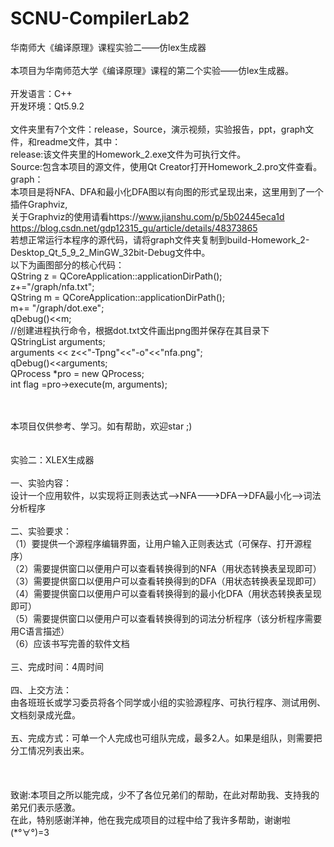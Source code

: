 # SCNU-CompilerLab2
华南师大《编译原理》课程实验二——仿lex生成器<br>
<br>
本项目为华南师范大学《编译原理》课程的第二个实验——仿lex生成器。<br><br>
开发语言：C++<br>
开发环境：Qt5.9.2<br><br>
文件夹里有7个文件：release，Source，演示视频，实验报告，ppt，graph文件，和readme文件，其中：<br>
release:该文件夹里的Homework_2.exe文件为可执行文件。<br>
Source:包含本项目的源文件，使用Qt Creator打开Homework_2.pro文件查看。<br>
graph：<br>
本项目是将NFA、DFA和最小化DFA图以有向图的形式呈现出来，这里用到了一个插件Graphviz,<br>
关于Graphviz的使用请看https://www.jianshu.com/p/5b02445eca1d
https://blog.csdn.net/gdp12315_gu/article/details/48373865<br>
若想正常运行本程序的源代码，请将graph文件夹复制到build-Homework_2-Desktop_Qt_5_9_2_MinGW_32bit-Debug文件中。<br>
以下为画图部分的核心代码：<br>
        QString z = QCoreApplication::applicationDirPath();<br>
        z+="/graph/nfa.txt";<br>
        QString m = QCoreApplication::applicationDirPath();<br>
        m+= "/graph/dot.exe";<br>
        qDebug()<<m;<br>
        //创建进程执行命令，根据dot.txt文件画出png图并保存在其目录下<br>
        QStringList arguments;<br>
        arguments << z<<"-Tpng"<<"-o"<<"nfa.png";<br>
        qDebug()<<arguments;<br>
        QProcess *pro = new QProcess;<br>
        int flag =pro->execute(m, arguments);<br>
 
<br><br>
本项目仅供参考、学习。如有帮助，欢迎star ;)<br>
<br>
<br>
 实验二：XLEX生成器<br>
<br>
一、实验内容：<br>
设计一个应用软件，以实现将正则表达式-->NFA--->DFA-->DFA最小化-->词法分析程序<br>
<br>
二、实验要求：<br>
 （1）要提供一个源程序编辑界面，让用户输入正则表达式（可保存、打开源程序）<br>
 （2）需要提供窗口以便用户可以查看转换得到的NFA（用状态转换表呈现即可）<br>
 （3）需要提供窗口以便用户可以查看转换得到的DFA（用状态转换表呈现即可）<br>
 （4）需要提供窗口以便用户可以查看转换得到的最小化DFA（用状态转换表呈现即可）<br>
 （5）需要提供窗口以便用户可以查看转换得到的词法分析程序（该分析程序需要用C语言描述）<br>
 （6）应该书写完善的软件文档<br>
<br>
三、完成时间：4周时间<br>
<br>
四、上交方法：<br>
    由各班班长或学习委员将各个同学或小组的实验源程序、可执行程序、测试用例、文档刻录成光盘。<br>
<br>
五、完成方式：可单一个人完成也可组队完成，最多2人。如果是组队，则需要把分工情况列表出来。<br>
<br><br><br>
致谢:本项目之所以能完成，少不了各位兄弟们的帮助，在此对帮助我、支持我的弟兄们表示感激。<br>
在此，特别感谢洋神，他在我完成项目的过程中给了我许多帮助，谢谢啦(*°∀°)=3 <br>

